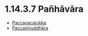 

# 1.14.3.7 Pañhāvāra

* [Paccayacatukka](1.14.3.7/Paccayacatukka.md)
* [Paccanīyuddhāra](1.14.3.7/Paccaniyuddhara.md)




